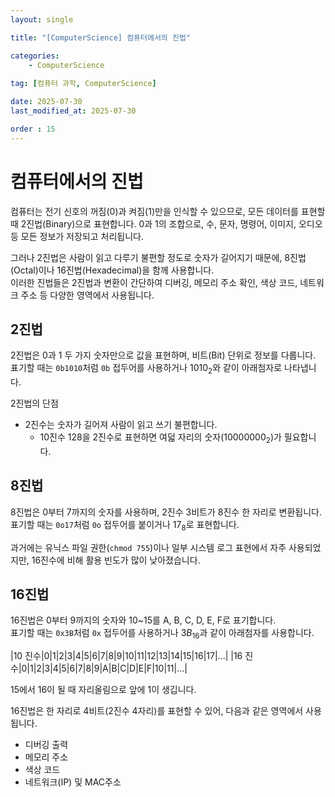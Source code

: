 ```yaml
---
layout: single

title: "[ComputerScience] 컴퓨터에서의 진법"

categories:
    - ComputerScience
    
tag: [컴퓨터 과학, ComputerScience]

date: 2025-07-30
last_modified_at: 2025-07-30

order : 15
---
```


# 컴퓨터에서의 진법

컴퓨터는 전기 신호의 꺼짐(0)과 켜짐(1)만을 인식할 수 있으므로, 모든 데이터를 표현할 때 2진법(Binary)으로 표현합니다.
0과 1의 조합으로, 수, 문자, 명령어, 이미지, 오디오 등 모든 정보가 저장되고 처리됩니다.

그러나 2진법은 사람이 읽고 다루기 불편할 정도로 숫자가 길어지기 때문에, 8진법(Octal)이나 16진법(Hexadecimal)을 함께 사용합니다.  
이러한 진법들은 2진법과 변환이 간단하여 디버깅, 메모리 주소 확인, 색상 코드, 네트워크 주소 등 다양한 영역에서 사용됩니다.

## 2진법

2진법은 0과 1 두 가지 숫자만으로 값을 표현하며, 비트(Bit) 단위로 정보를 다룹니다.  
표기할 때는 `0b1010`처럼 `0b` 접두어를 사용하거나 $1010_2$와 같이 아래첨자로 나타냅니다.

2진법의 단점

- 2진수는 숫자가 길어져 사람이 읽고 쓰기 불편합니다.
    + 10진수 128을 2진수로 표현하면 여덟 자리의 숫자($10000000_2$)가 필요합니다.

## 8진법

8진법은 0부터 7까지의 숫자를 사용하며, 2진수 3비트가 8진수 한 자리로 변환됩니다.  
표기할 때는 `0o17`처럼 `0o` 접두어를 붙이거나 $17_8$로 표현합니다.

과거에는 유닉스 파일 권한(`chmod 755`)이나 일부 시스템 로그 표현에서 자주 사용되었지만, 16진수에 비해 활용 빈도가 많이 낮아졌습니다.

## 16진법

16진법은 0부터 9까지의 숫자와 10~15를 A, B, C, D, E, F로 표기합니다.  
표기할 때는 `0x3B`처럼 `0x` 접두어를 사용하거나 $3B_{16}$과 같이 아래첨자를 사용합니다.

|10 진수|0|1|2|3|4|5|6|7|8|9|10|11|12|13|14|15|16|17|$...$|
|16 진수|0|1|2|3|4|5|6|7|8|9|A|B|C|D|E|F|10|11|$...$|

15에서 16이 될 때 자리올림으로 앞에 1이 생깁니다.

16진법은 한 자리로 4비트(2진수 4자리)를 표현할 수 있어, 다음과 같은 영역에서 사용됩니다.

- 디버깅 출력
- 메모리 주소
- 색상 코드
- 네트워크(IP) 및 MAC주소